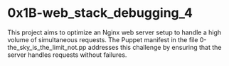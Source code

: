 # 0x1B-web_stack_debugging_4

This project aims to optimize an Nginx web server setup to handle a high volume of simultaneous requests. The Puppet manifest in the file 0-the_sky_is_the_limit_not.pp addresses this challenge by ensuring that the server handles requests without failures.

